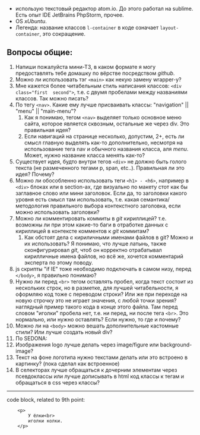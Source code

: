 -	использую текстовый редактор atom.io. До этого работал на sublime. Есть опыт IDE JetBrains PhpStorm, прочее.
-	OS *xUbuntu*.
-	Легенда: название классов `l-container` в коде означает `layout-container`, это сокращение.

Вопросы общие:
--------------

1.	Напиши пожалуйста мини-ТЗ, в каком формате я могу предоставлять тебе домашку по вёрстве посредством *github*.
2.	Можно ли использовать тэг `<main>` как некую замену wrapper-у?
3.	Мне кажется более читабельным стиль написания классов: `<div class="first  second">`, т.е. с двумя пробелами между названиями классов. Так можно писать?
4.	По тегу `<nav>`. Какие ему лучше присваивать классы: "navigation" || "menu" || "main-menu"?
	1.	Как я понимаю, тегом `<nav>` выделяет только основное меню сайта, которое является сквозным, остальные же через div. Это правильная идея?
	2.	Если навигаций на странице несколько, допустим, 2+, есть ли смысл главную выделять как-то дополнительно, несмотря на использование тега nav и обычного названия класса, аля *menu*. Может, нужно название класса менять как-то?
5.	Существует идея, будто внутри тегов `<div>` не должно быть голого текста (не размеченного тегами p, span, etc..). Правильная ли это идея? Почему?
6.	Можно ли обособленно использовать теги `<h1> - <h6>`, например в `<div>` блоках или в section-ах, где визуально по макету стот как бы заглавное слово или мини заголовок. Если да, то заголовки какого уровня есть смысл там использовать, т.е. какая семантика/методология правильного выбора контекстного заголовка, если можно использовать заголовки?
7.	Можно ли комментировать коммиты в *git* кириллицей? т.е. возможны ли при этом какие-то баги в отработке данных с кириллицей в контексте комментов к *git* коммитам?
	1.	Как обстоят дела с кириличными именами файлов в git? Можно и их использовать? Я понимаю, что лучше латынь, также сконфигурировал *git*, чтоб он корректно отрабатывал кирилличные имена файлов, но всё же, хочется комментарий эксперта по этому поводу.
8.	js скрипты "if IE" тоже необходимо подключать в самом низу, перед `</body>`, я правильно понимаю?
9.	Нужно ли перед `<br>` тегом оставлять пробел, когда текст состоит из нескольких строк, но в разметке, для лучшей читабельности, я оформляю код тоже с переводом строки? Или же при переходе на новую строчку это не играет значения, с любой точки зрения? наглядный пример такого кода в конце этого файла. Там перед словом "иголки" пробела нет, т.е. ни перед, ни после тега `<br>`. Это нормально, или нужно оставлять? Если нужно, то где и почему?
10.	Можно ли на `<body>` можно вешать дополнительные кастомные стили? Или лучше создать новый div?
11.	По SEDONA:
12.	Изображения logo лучше делать через image/figure или background-image?
13.	Текст на фоне логотипа нужно текстами делать или это встроено в картинку? (пока сделал как встроенное)
14.	В селекторах лучше обращаться к дочерним элементам через псевдоклассы или лучше дописывать в html код классы к тегам и обращаться в css через классы?

* * *
code block, related to 9th point:


	    <p>
	        У ёлки<br>
	        иголки колки.
	    </p>
